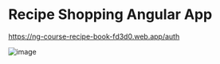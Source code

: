 # Recipe Shopping Angular App
https://ng-course-recipe-book-fd3d0.web.app/auth

![image](https://user-images.githubusercontent.com/51038336/215137900-a9d85275-0b44-4fcc-824a-5ff36ddfb721.png)


